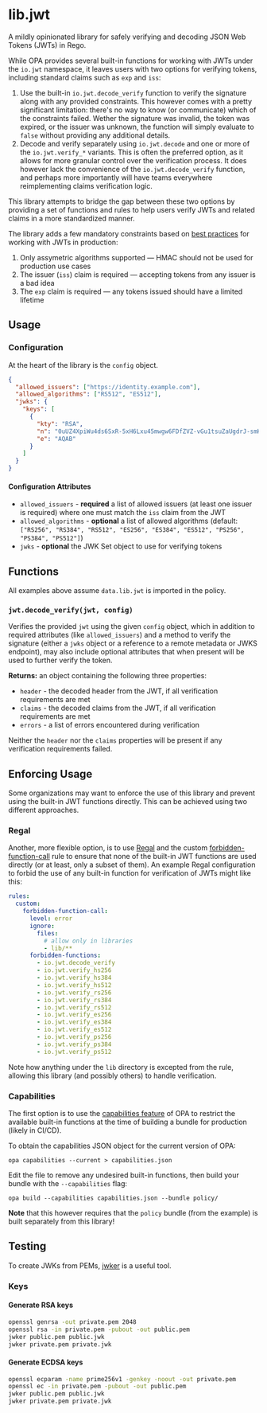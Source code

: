 # lib.jwt

A mildly opinionated library for safely verifying and decoding JSON Web Tokens (JWTs) in Rego.

While OPA provides several built-in functions for working with JWTs under the `io.jwt` namespace, it leaves users with
two options for verifying tokens, including standard claims such as `exp` and `iss`:

1. Use the built-in `io.jwt.decode_verify` function to verify the signature along with any provided constraints.
   This however comes with a pretty significant limitation: there's no way to know (or communicate) which of the
   constraints failed. Wether the signature was invalid, the token was expired, or the issuer was unknown, the
   function will simply evaluate to `false` without providing any additional details.
2. Decode and verify separately using `io.jwt.decode` and one or more of the `io.jwt.verify_*` variants. This is
   often the preferred option, as it allows for more granular control over the verification process. It does however
   lack the convenience of the `io.jwt.decode_verify` function, and perhaps more importantly will have teams everywhere
   reimplementing claims verification logic.

This library attempts to bridge the gap between these two options by providing a set of functions and rules to help
users verify JWTs and related claims in a more standardized manner.

The library adds a few mandatory constraints based on [best practices](https://datatracker.ietf.org/doc/html/rfc8725)
for working with JWTs in production:

1. Only assymetric algorithms supported — HMAC should not be used for production use cases
1. The issuer (`iss`) claim is required — accepting tokens from any issuer is a bad idea
1. The `exp` claim is required — any tokens issued should have a limited lifetime

## Usage

### Configuration

At the heart of the library is the `config` object.

```json
{
  "allowed_issuers": ["https://identity.example.com"],
  "allowed_algorithms": ["RS512", "ES512"],
  "jwks": {
    "keys": [
      {
        "kty": "RSA",
        "n": "0uUZ4XpiWu4ds6SxR-5xH6Lxu45mwgw6FDfZVZ-vGu1tsuZaUgdrJ-smKVX4L7Qa_q2pKPPepKnWhlktwXYNIk1ILkWSMLCBBzTWgulh5TTl3WCPjpzLKS4ZX0uoCt3wylIozzDIajGpSLve_xQ6G56FtZwlUC1lMPRBOV3ULOXAP24u5fwmWE6kX_rj6VW7Q4FpWo5kIQsNIukGzX6JznbxgX9NDWXpXgD8-MhnLIWtfPFK5S-BFoQGk4fXyuOVTcWFecwlh9SPbeCSQrVv1GnXFdGW1lFljK9QIhXWK38D7mdD279jrw9UW065ktnfZ4VxjjPa2COAzYEA85eRZQ",
        "e": "AQAB"
      }
    ]
  }
}
```

#### Configuration Attributes

- `allowed_issuers` - **required** a list of allowed issuers (at least one issuer is required)
  where one must match the `iss` claim from the JWT
- `allowed_algorithms` - **optional** a list of allowed algorithms
  (default: `["RS256", "RS384", "RS512", "ES256", "ES384", "ES512", "PS256", "PS384", "PS512"]`)
- `jwks` - **optional** the JWK Set object to use for verifying tokens

## Functions

All examples above assume `data.lib.jwt` is imported in the policy.

### `jwt.decode_verify(jwt, config)`

Verifies the provided `jwt` using the given `config` object, which in addition to required attributes (like
`allowed_issuers`) and a method to verify the signature (either a `jwks` object or a reference to a remote
metadata or JWKS endpoint), may also include optional attributes that when present will be used to further
verify the token.

**Returns:** an object containing the following three properties:

- `header` - the decoded header from the JWT, if all verification requirements are met
- `claims` - the decoded claims from the JWT, if all verification requirements are met
- `errors` - a list of errors encountered during verification

Neither the `header` nor the `claims` properties will be present if any verification requirements failed.

## Enforcing Usage

Some organizations may want to enforce the use of this library and prevent using the built-in JWT functions directly.
This can be achieved using two different approaches.

### Regal

Another, more flexible option, is to use [Regal](https://docs.styra.com/regal) and the custom
[forbidden-function-call](https://docs.styra.com/regal/rules/custom/forbidden-function-call) rule to ensure that none
of the built-in JWT functions are used directly (or at least, only a subset of them). An example Regal configuration to
forbid the use of any built-in function for verification of JWTs might like this:

```yaml
rules:
  custom:
    forbidden-function-call:
      level: error
      ignore:
        files:
          # allow only in libraries
          - lib/**
      forbidden-functions:
        - io.jwt.decode_verify
        - io.jwt.verify_hs256
        - io.jwt.verify_hs384
        - io.jwt.verify_hs512
        - io.jwt.verify_rs256
        - io.jwt.verify_rs384
        - io.jwt.verify_rs512
        - io.jwt.verify_es256
        - io.jwt.verify_es384
        - io.jwt.verify_es512
        - io.jwt.verify_ps256
        - io.jwt.verify_ps384
        - io.jwt.verify_ps512
```

Note how anything under the `lib` directory is excepted from the rule, allowing this library (and possibly others)
to handle verification.

### Capabilities

The first option is to use the
[capabilities feature](https://www.openpolicyagent.org/docs/latest/deployments/#capabilities) of OPA to restrict the
available built-in functions at the time of building a bundle for production (likely in CI/CD).

To obtain the capabilities JSON object for the current version of OPA:

```shell
opa capabilities --current > capabilities.json
```

Edit the file to remove any undesired built-in functions, then build your bundle with the `--capabilities` flag:

```shell
opa build --capabilities capabilities.json --bundle policy/
```

**Note** that this however requires that the `policy` bundle (from the example) is built separately from this library!

## Testing

To create JWKs from PEMs, [jwker](https://github.com/jphastings/jwker) is a useful tool.

### Keys

#### Generate RSA keys

```bash
openssl genrsa -out private.pem 2048
openssl rsa -in private.pem -pubout -out public.pem
jwker public.pem public.jwk
jwker private.pem private.jwk
```

#### Generate ECDSA keys

```bash
openssl ecparam -name prime256v1 -genkey -noout -out private.pem
openssl ec -in private.pem -pubout -out public.pem
jwker public.pem public.jwk
jwker private.pem private.jwk
```

